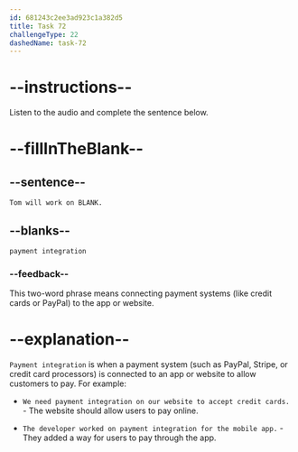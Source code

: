 ```yaml
---
id: 681243c2ee3ad923c1a382d5
title: Task 72
challengeType: 22
dashedName: task-72
---
```


<!-- (Audio) Bob: Tom will work on payment integration. -->

# --instructions--

Listen to the audio and complete the sentence below.

# --fillInTheBlank--

## --sentence--

`Tom will work on BLANK.`

## --blanks--

`payment integration`

### --feedback--

This two-word phrase means connecting payment systems (like credit cards or PayPal) to the app or website.

# --explanation--

`Payment integration` is when a payment system (such as PayPal, Stripe, or credit card processors) is connected to an app or website to allow customers to pay. For example:

- `We need payment integration on our website to accept credit cards.` - The website should allow users to pay online.

- `The developer worked on payment integration for the mobile app.` - They added a way for users to pay through the app.
